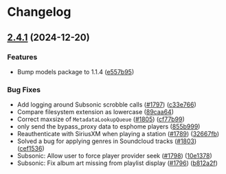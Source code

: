 # Changelog

## [2.4.1](https://github.com/music-assistant/server/compare/2.4.0...v2.4.1) (2024-12-20)


### Features

* Bump models package to 1.1.4 ([e557b95](https://github.com/music-assistant/server/commit/e557b95f853f7a340cfebe429fc7f3fe8e945e52))


### Bug Fixes

* Add logging around Subsonic scrobble calls ([#1797](https://github.com/music-assistant/server/issues/1797)) ([c33e766](https://github.com/music-assistant/server/commit/c33e766ec4062ac9b812d31968fe3393bada4df6))
* Compare filesystem extension as lowercase ([89caa64](https://github.com/music-assistant/server/commit/89caa647f4fcb7a41fdecf06b947bf40dbd78632))
* Correct maxsize of `MetadataLookupQueue` ([#1805](https://github.com/music-assistant/server/issues/1805)) ([cf77b99](https://github.com/music-assistant/server/commit/cf77b99f3fabe559a97c891595bc6c292dbbb8fe))
* only send the bypass_proxy data to esphome players ([855b999](https://github.com/music-assistant/server/commit/855b9991796943b1ba0f087e6d0305c8f2f1bd7f))
* Reauthenticate with SiriusXM when playing a station ([#1789](https://github.com/music-assistant/server/issues/1789)) ([32667fb](https://github.com/music-assistant/server/commit/32667fbc8fd56d21d0699d5267f6fe49f94064ca))
* Solved a bug for applying genres in Soundcloud tracks ([#1803](https://github.com/music-assistant/server/issues/1803)) ([cef1536](https://github.com/music-assistant/server/commit/cef153656735d866ee5ea1654a4d52d6cdaf63cc))
* Subsonic: Allow user to force player provider seek ([#1798](https://github.com/music-assistant/server/issues/1798)) ([10e1378](https://github.com/music-assistant/server/commit/10e13786601d84c6d1e89b458899861f0e8f1296))
* Subsonic: Fix album art missing from playlist display ([#1796](https://github.com/music-assistant/server/issues/1796)) ([b812a2f](https://github.com/music-assistant/server/commit/b812a2f9946a01fa4d75c71ac940149cc3b2d5d7))
